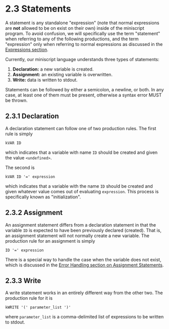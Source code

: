 # 2.3 Statements
A statement is any standalone "expression" (note that normal expressions are **not** allowed to be on exist on their own) inside of the miniscript program. To avoid confusion, we will specifically use the term "statement" when referring to any of the following productions, and the term "expression" only when referring to normal expressions as discussed in the [Expressions section]().

Currently, our miniscript language understands three types of statements:

  1. **Declaration:** a new variable is created.
  2. **Assignment:** an existing variable is overwritten.
  3. **Write:** data is written to stdout.

Statements can be followed by either a semicolon, a newline, or both. In any case, at least one of them must be present, otherwise a syntax error MUST be thrown.

## 2.3.1 Declaration
A declaration statement can follow one of two production rules. The first rule is simply

    kVAR ID

which indicates that a variable with name `ID` should be created and given the value `<undefined>`.

The second is

    kVAR ID '=' expression

which indicates that a variable with the name `ID` should be created and given whatever value comes out of evaluating `expression`. This process is specifically known as "initialization".

## 2.3.2 Assignment
An assignment statement differs from a declaration statement in that the variable `ID` is expected to have been previously declared (created). That is, an assignment statement will not normally create a new variable. The production rule for an assignment is simply

    ID '=' expression

There is a special way to handle the case when the variable does not exist, which is discussed in the [Error Handling section on Assignment Statements]().

## 2.3.3 Write
A write statement works in an entirely different way from the other two. The production rule for it is

    kWRITE '(' parameter_list ')'

where `parameter_list` is a comma-delimited list of expressions to be written to stdout.
